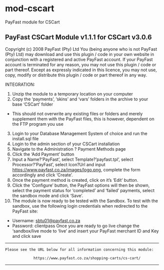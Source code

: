 mod-cscart
==========
PayFast module for CSCart

PayFast CSCart Module v1.1.1 for CSCart v3.0.6
-------------------------------------------------------
Copyright (c) 2008 PayFast (Pty) Ltd
You (being anyone who is not PayFast (Pty) Ltd) may download and use this plugin / code in your own website in conjunction with a registered and active PayFast account. If your PayFast account is terminated for any reason, you may not use this plugin / code or part thereof.
Except as expressly indicated in this licence, you may not use, copy, modify or distribute this plugin / code or part thereof in any way.

INTEGRATION:
1. Unzip the module to a temporary location on your computer
2. Copy the ‘payments’, ‘skins’ and ‘vars’ folders in the archive to your base ‘CSCart’ folder
- This should not overwrite any existing files or folders and merely supplement them with the PayFast files, this is however, dependent on the FTP program you use
3. Login to your Database Management System of choice and run the install.sql file
4. Login to the admin section of your CSCart installation
5. Navigate to the Administration ? Payment Methods page
6. Click the ‘Add Payment’ button
7. Input a Name?’PayFast’, select Template?’payfast.tpl’, select Processor?’PayFast’, select Icon?Url and input https://www.payfast.co.za/images/logo.png, complete the form accordingly and click ‘Create’.
8. Once the payment method is created, click on it’s ‘Edit’ button.
9. Click the ‘Configure’ button, the PayFast options will then be shown, select the payment status for ‘completed’ and ‘failed’ payments, select the sandbox mode and click ‘Save’.
10. The module is now ready to be tested with the Sandbox. To test with the sandbox, use the following login credentials when redirected to the PayFast site:
- Username: sbtu01@payfast.co.za
- Password: clientpass
Once you are ready to go live change the ‘sandbox/live mode to ‘live’ and insert your PayFast merchant ID and Key and click save

******************************************************************************

    Please see the URL below for all information concerning this module:

                 https://www.payfast.co.za/shopping-carts/cs-cart/

******************************************************************************